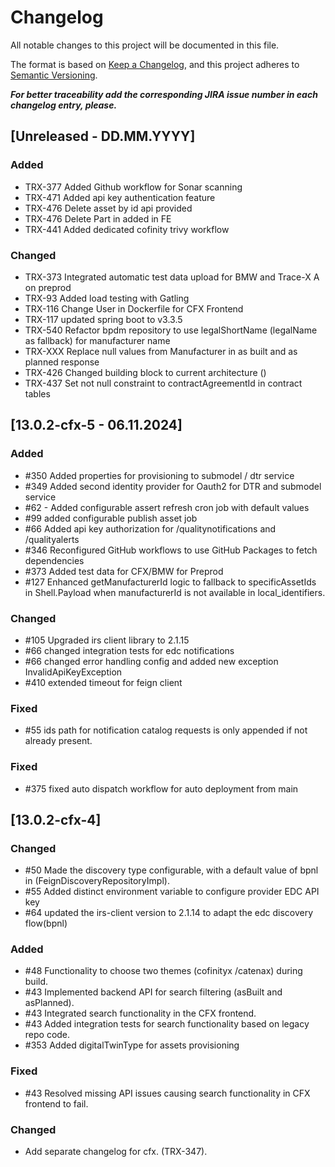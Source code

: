 # Changelog

All notable changes to this project will be documented in this file.

The format is based on [Keep a Changelog](https://keepachangelog.com/en/1.0.0/), and this project adheres
to [Semantic Versioning](https://semver.org/spec/v2.0.0.html).

_**For better traceability add the corresponding JIRA issue number in each changelog entry, please.**_
## [Unreleased - DD.MM.YYYY]

### Added
- TRX-377 Added Github workflow for Sonar scanning
- TRX-471 Added api key authentication feature
- TRX-476 Delete asset by id api provided
- TRX-476 Delete Part in added in FE
- TRX-441 Added dedicated cofinity trivy workflow

### Changed
- TRX-373 Integrated automatic test data upload for BMW and Trace-X A on preprod
- TRX-93 Added load testing with Gatling
- TRX-116 Change User in Dockerfile for CFX Frontend
- TRX-117 updated spring boot to v3.3.5
- TRX-540 Refactor bpdm repository to use legalShortName (legalName as fallback) for manufacturer name
- TRX-XXX Replace null values from Manufacturer in as built and as planned response
- TRX-426 Changed building block to current architecture ()
- TRX-437 Set not null constraint to contractAgreementId in contract tables

## [13.0.2-cfx-5 - 06.11.2024]

### Added
- #350 Added properties for provisioning to submodel / dtr service
- #349 Added second identity provider for Oauth2 for DTR and submodel service
- #62 - Added configurable assert refresh cron job with default values
- #99 added configurable publish asset job
- #66 Added api key authorization for /qualitynotifications and /qualityalerts
- #346 Reconfigured GitHub workflows to use GitHub Packages to fetch dependencies
- #373 Added test data for CFX/BMW for Preprod
- #127 Enhanced getManufacturerId logic to fallback to specificAssetIds in Shell.Payload when manufacturerId is not available in local_identifiers.

### Changed
- #105 Upgraded irs client library to 2.1.15
- #66 changed integration tests for edc notifications
- #66 changed error handling config and added new exception InvalidApiKeyException
- #410 extended timeout for feign client
### Fixed
- #55 ids path for notification catalog requests is only appended if not already present.

### Fixed

- #375 fixed auto dispatch workflow for auto deployment from main

## [13.0.2-cfx-4]

### Changed

- #50 Made the discovery type configurable, with a default value of bpnl in (FeignDiscoveryRepositoryImpl).
- #55 Added distinct environment variable to configure provider EDC API key
- #64 updated the irs-client version to 2.1.14 to adapt the edc discovery flow(bpnl)

### Added

- #48 Functionality to choose two themes (cofinityx /catenax) during build.
- #43 Implemented backend API for search filtering (asBuilt and asPlanned).
- #43 Integrated search functionality in the CFX frontend.
- #43 Added integration tests for search functionality based on legacy repo code.
- #353 Added digitalTwinType for assets provisioning

### Fixed
- #43 Resolved missing API issues causing search functionality in CFX frontend to fail.

### Changed
- Add separate changelog for cfx. (TRX-347).

[Unreleased]: https://github.com/eclipse-tractusx/traceability-foss-frontend/compare/1.1.0...HEAD
